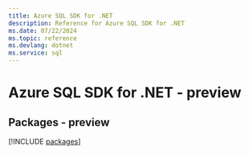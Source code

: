 ```yaml
---
title: Azure SQL SDK for .NET
description: Reference for Azure SQL SDK for .NET
ms.date: 07/22/2024
ms.topic: reference
ms.devlang: dotnet
ms.service: sql
---
```

# Azure SQL SDK for .NET - preview
## Packages - preview
[!INCLUDE [packages](sql-index.md)]